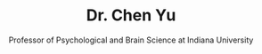 ---
title: Dr. Chen Yu
name: Chen-Yu
subtitle: Professor of Psychological and Brain Science at Indiana University
layout: 2017_default
modal-id: 1
img: Chen-Yu.jpg
thumbnail: Chen-Yu.jpg
alt: Picture of Dr. Chen Yu
topic: 
description: Dr. Chen Yu's research focuses on understanding human development and learning through both empirical studies and computational models with the hope to get a more complete picture. He is particularly interested in how language is grounded in sensorimotor experience and how language development depends on complex interactions among brain, body and environment. Based on computational models of human language acquisition and findings from empirical studies, he is passionate about building anthropomorphic machines that learn and use language in human-like ways. 
---